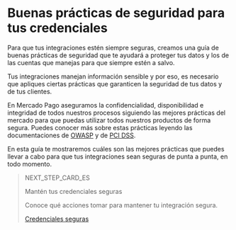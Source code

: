 # Buenas prácticas de seguridad para tus credenciales

Para que tus integraciones estén siempre seguras, creamos una guía de buenas prácticas de seguridad que te ayudará a proteger tus datos y los de las cuentas que manejas para que siempre estén a salvo.

Tus integraciones manejan información sensible y por eso, es necesario que apliques ciertas prácticas que garanticen la seguridad de tus datos y de tus clientes. 

En Mercado Pago aseguramos la confidencialidad, disponibilidad e integridad de todos nuestros procesos siguiendo las mejores prácticas del mercado para que puedas utilizar todos nuestros productos de forma segura. Puedes conocer más sobre estas prácticas leyendo las documentaciones de [OWASP](https://www.mercadopago[FAKER][URL][DOMAIN]/developers/es/guides/security/owasp) y de [PCI DSS](https://www.mercadopago[FAKER][URL][DOMAIN]/developers/es/guides/security/pci).

En esta guía te mostraremos cuáles son las mejores prácticas que puedes llevar a cabo para que tus integraciones sean seguras de punta a punta, en todo momento.

> NEXT_STEP_CARD_ES
>
> Mantén tus credenciales seguras 
>
> Conoce qué acciones tomar para mantener tu integración segura.
>
> [Credenciales seguras](https://www.mercadopago[FAKER][URL][DOMAIN]/developers/es/guides/best-practices/safety-for-your-credentials/secure-credentials)